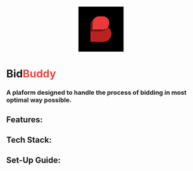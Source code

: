 <p align="center">
    <img src="./public/BidBuddy.png" alt="Bid Buddy" width="120">
</p>

<h1 style="font-weight: 700">
    Bid<span style="color: #ef4444">Buddy</span>
</h1>

### A plaform designed to handle the process of bidding in most optimal way possible.

## Features:

## Tech Stack:

## Set-Up Guide:
